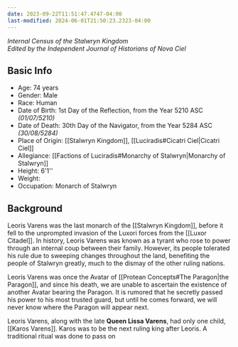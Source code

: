 ```yaml
---
date: 2023-09-22T11:51:47.4747-04:00
last-modified: 2024-06-01T21:50:23.2323-04:00
---
```

_Internal Census of the Stalwryn Kingdom_  
*Edited by the Independent Journal of Historians of Nova Ciel*
## Basic Info
- Age: 74 years
- Gender: Male
- Race: Human
- Date of Birth: 1st Day of the Reflection, from the Year 5210 ASC *(01/07/5210)*
- Date of Death: 30th Day of the Navigator, from the Year 5284 ASC *(30/08/5284)*
- Place of Origin: [[Stalwryn Kingdom]], [[Luciradis#Cicatri Ciel|Cicatri Ciel]]
- Allegiance: [[Factions of Luciradis#Monarchy of Stalwryn|Monarchy of Stalwryn]]
- Height: 6'1''
- Weight:
- Occupation: Monarch of Stalwryn

## Background

Leoris Varens was the last monarch of the [[Stalwryn Kingdom]], before it fell to the unprompted invasion of the Luxori forces from the [[Luxor Citadel]]. In history, Leoris Varens was known as a tyrant who rose to power through an internal coup between their family. However, its people tolerated his rule due to sweeping changes throughout the land, benefiting the people of Stalwryn greatly, much to the dismay of the other ruling nations.

Leoris Varens was once the Avatar of [[Protean Concepts#The Paragon|the Paragon]], and since his death, we are unable to ascertain the existence of another Avatar bearing the Paragon. It is rumored that he secretly passed his power to his most trusted guard, but until he comes forward, we will never know where the Paragon will appear next.

Leoris Varens, along with the late **Queen Lissa Varens**, had only one child, [[Karos Varens]]. Karos was to be the next ruling king after Leoris. A traditional ritual was done to pass on 